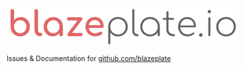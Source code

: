 <img src="./img/logo.png" alt="blazeplate.io"/>

Issues &amp; Documentation for [github.com/blazeplate](https://github.com/blazeplate)
